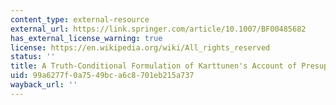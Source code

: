 ```yaml
---
content_type: external-resource
external_url: https://link.springer.com/article/10.1007/BF00485682
has_external_license_warning: true
license: https://en.wikipedia.org/wiki/All_rights_reserved
status: ''
title: A Truth-Conditional Formulation of Karttunen's Account of Presuppositions
uid: 99a6277f-0a75-49bc-a6c8-701eb215a737
wayback_url: ''
---
```

